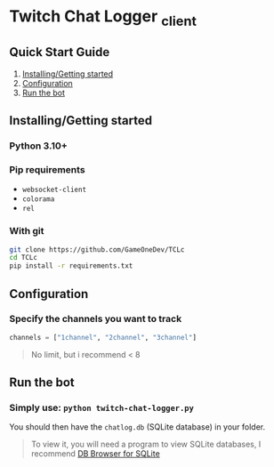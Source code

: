 # Twitch Chat Logger <sub>client</sub>

## Quick Start Guide
1. [Installing/Getting started](#installinggetting-started)
1. [Configuration](#configuration)
1. [Run the bot](#run-the-bot)

## Installing/Getting started

### Python 3.10+

### Pip requirements
 - `websocket-client`
 - `colorama`
 - `rel`
 
### With git
``` bash
git clone https://github.com/GameOneDev/TCLc
cd TCLc
pip install -r requirements.txt
```

## Configuration
### Specify the channels you want to track
``` python
channels = ["1channel", "2channel", "3channel"]
```
> No limit, but i recommend < 8

## Run the bot
### Simply use: `python twitch-chat-logger.py`
You should then have the `chatlog.db` (SQLite database) in your folder.

> To view it, you will need a program to view SQLite databases, I recommend [DB Browser for SQLite](https://sqlitebrowser.org/)

